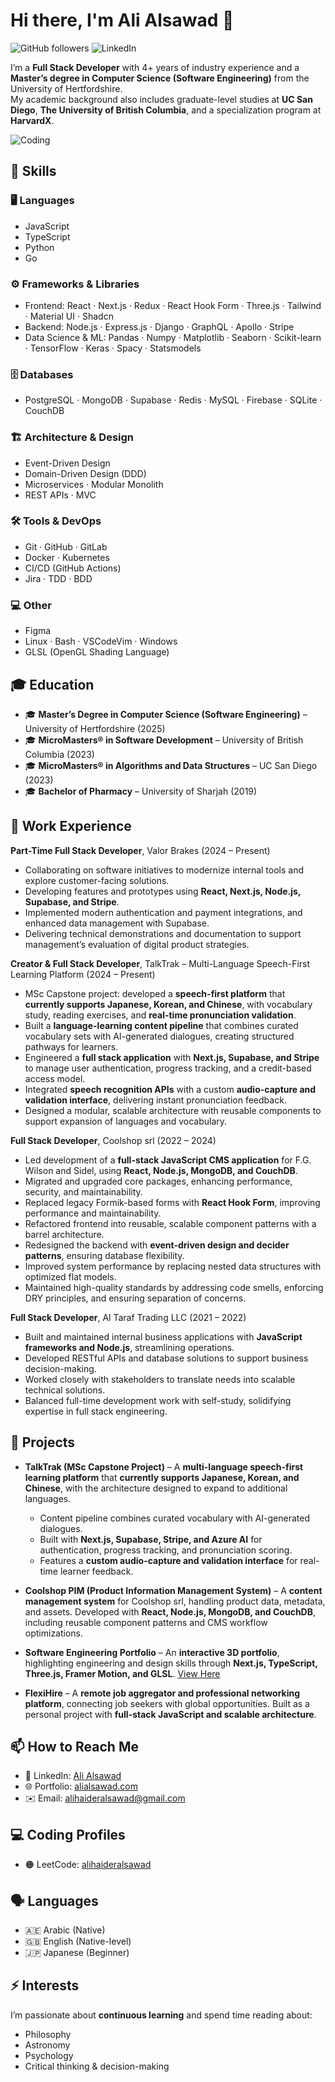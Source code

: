 # Hi there, I'm Ali Alsawad 👋

![GitHub followers](https://img.shields.io/github/followers/alialsawad?style=social)
![LinkedIn](https://img.shields.io/badge/-LinkedIn-blue?style=flat&logo=Linkedin&logoColor=white&link=https://www.linkedin.com/in/ali-al-sawad/)

I’m a **Full Stack Developer** with 4+ years of industry experience and a **Master’s degree in Computer Science (Software Engineering)** from the University of Hertfordshire.  
My academic background also includes graduate-level studies at **UC San Diego**, **The University of British Columbia**, and a specialization program at **HarvardX**.

![Coding](https://media.giphy.com/media/Y4ak9Ki2GZCbJxAnJD/giphy.gif)

## 🚀 Skills

### 🖥️ Languages
- JavaScript  
- TypeScript  
- Python  
- Go  

### ⚙️ Frameworks & Libraries
- Frontend: React · Next.js · Redux · React Hook Form · Three.js · Tailwind · Material UI · Shadcn  
- Backend: Node.js · Express.js · Django · GraphQL · Apollo · Stripe  
- Data Science & ML: Pandas · Numpy · Matplotlib · Seaborn · Scikit-learn · TensorFlow · Keras · Spacy · Statsmodels  

### 🗄️ Databases
- PostgreSQL · MongoDB · Supabase · Redis · MySQL · Firebase · SQLite · CouchDB  

### 🏗️ Architecture & Design
- Event-Driven Design  
- Domain-Driven Design (DDD)  
- Microservices · Modular Monolith  
- REST APIs · MVC  

### 🛠️ Tools & DevOps
- Git · GitHub · GitLab  
- Docker · Kubernetes  
- CI/CD (GitHub Actions)  
- Jira · TDD · BDD  

### 💻 Other
- Figma  
- Linux · Bash · VSCodeVim · Windows  
- GLSL (OpenGL Shading Language)  

## 🎓 Education

- 🎓 **Master’s Degree in Computer Science (Software Engineering)** – University of Hertfordshire (2025)
- 🎓 **MicroMasters® in Software Development** – University of British Columbia (2023)
- 🎓 **MicroMasters® in Algorithms and Data Structures** – UC San Diego (2023)
- 🎓 **Bachelor of Pharmacy** – University of Sharjah (2019)

## 🏢 Work Experience

**Part-Time Full Stack Developer**, Valor Brakes (2024 – Present)

- Collaborating on software initiatives to modernize internal tools and explore customer-facing solutions.
- Developing features and prototypes using **React, Next.js, Node.js, Supabase, and Stripe**.
- Implemented modern authentication and payment integrations, and enhanced data management with Supabase.
- Delivering technical demonstrations and documentation to support management’s evaluation of digital product strategies.

**Creator & Full Stack Developer**, TalkTrak – Multi-Language Speech-First Learning Platform (2024 – Present)

- MSc Capstone project: developed a **speech-first platform** that **currently supports Japanese, Korean, and Chinese**, with vocabulary study, reading exercises, and **real-time pronunciation validation**.
- Built a **language-learning content pipeline** that combines curated vocabulary sets with AI-generated dialogues, creating structured pathways for learners.
- Engineered a **full stack application** with **Next.js, Supabase, and Stripe** to manage user authentication, progress tracking, and a credit-based access model.
- Integrated **speech recognition APIs** with a custom **audio-capture and validation interface**, delivering instant pronunciation feedback.
- Designed a modular, scalable architecture with reusable components to support expansion of languages and vocabulary.

**Full Stack Developer**, Coolshop srl (2022 – 2024)

- Led development of a **full-stack JavaScript CMS application** for F.G. Wilson and Sidel, using **React, Node.js, MongoDB, and CouchDB**.
- Migrated and upgraded core packages, enhancing performance, security, and maintainability.
- Replaced legacy Formik-based forms with **React Hook Form**, improving performance and maintainability.
- Refactored frontend into reusable, scalable component patterns with a barrel architecture.
- Redesigned the backend with **event-driven design and decider patterns**, ensuring database flexibility.
- Improved system performance by replacing nested data structures with optimized flat models.
- Maintained high-quality standards by addressing code smells, enforcing DRY principles, and ensuring separation of concerns.

**Full Stack Developer**, Al Taraf Trading LLC (2021 – 2022)

- Built and maintained internal business applications with **JavaScript frameworks and Node.js**, streamlining operations.
- Developed RESTful APIs and database solutions to support business decision-making.
- Worked closely with stakeholders to translate needs into scalable technical solutions.
- Balanced full-time development work with self-study, solidifying expertise in full stack engineering.

## 💼 Projects

- **TalkTrak (MSc Capstone Project)** – A **multi-language speech-first learning platform** that **currently supports Japanese, Korean, and Chinese**, with the architecture designed to expand to additional languages.

  - Content pipeline combines curated vocabulary with AI-generated dialogues.
  - Built with **Next.js, Supabase, Stripe, and Azure AI** for authentication, progress tracking, and pronunciation scoring.
  - Features a **custom audio-capture and validation interface** for real-time learner feedback.

- **Coolshop PIM (Product Information Management System)** – A **content management system** for Coolshop srl, handling product data, metadata, and assets. Developed with **React, Node.js, MongoDB, and CouchDB**, including reusable component patterns and CMS workflow optimizations.

- **Software Engineering Portfolio** – An **interactive 3D portfolio**, highlighting engineering and design skills through **Next.js, TypeScript, Three.js, Framer Motion, and GLSL**. [View Here](https://alialsawad.com/)

- **FlexiHire** – A **remote job aggregator and professional networking platform**, connecting job seekers with global opportunities. Built as a personal project with **full-stack JavaScript and scalable architecture**.

## 📫 How to Reach Me

- 💼 LinkedIn: [Ali Alsawad](https://www.linkedin.com/in/ali-al-sawad/)
- 🌐 Portfolio: [alialsawad.com](https://alialsawad.com/)
- ✉️ Email: [alihaideralsawad@gmail.com](mailto:alihaideralsawad@gmail.com)

## 💻 Coding Profiles

- 🟠 LeetCode: [alihaideralsawad](https://leetcode.com/alihaideralsawad/)

## 🗣️ Languages

- 🇦🇪 Arabic (Native)
- 🇬🇧 English (Native-level)
- 🇯🇵 Japanese (Beginner)

## ⚡ Interests

I’m passionate about **continuous learning** and spend time reading about:

- Philosophy
- Astronomy
- Psychology
- Critical thinking & decision-making
